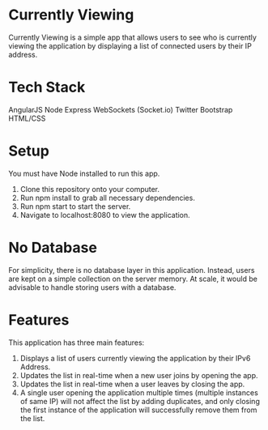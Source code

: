 # Currently Viewing
Currently Viewing is a simple app that allows users to see who is currently viewing the application by displaying a list of connected users by their IP address.

# Tech Stack
AngularJS
Node
Express
WebSockets (Socket.io)
Twitter Bootstrap
HTML/CSS

# Setup
You must have Node installed to run this app.

1. Clone this repository onto your computer.
2. Run npm install to grab all necessary dependencies.
3. Run npm start to start the server.
4. Navigate to localhost:8080 to view the application.

# No Database
For simplicity, there is no database layer in this application. Instead, users are kept on a simple collection on the server memory. At scale, it would be advisable to handle storing users with a database.

# Features
This application has three main features:
1. Displays a list of users currently viewing the application by their IPv6 Address.
2. Updates the list in real-time when a new user joins by opening the app.
3. Updates the list in real-time when a user leaves by closing the app.
4. A single user opening the application multiple times (multiple instances of same IP) will not affect the list by adding duplicates, and only closing the first instance of the application will successfully remove them from the list.
